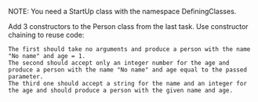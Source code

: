NOTE: You need a StartUp class with the namespace DefiningClasses.

Add 3 constructors to the Person class from the last task. Use constructor chaining to reuse code:

	The first should take no arguments and produce a person with the name "No name" and age = 1. 
	The second should accept only an integer number for the age and produce a person with the name "No name" and age equal to the passed parameter.
	The third one should accept a string for the name and an integer for the age and should produce a person with the given name and age.

